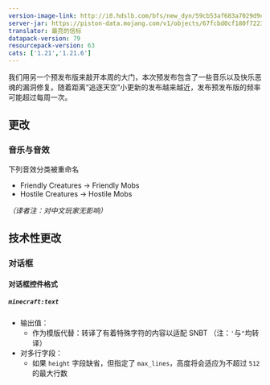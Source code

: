 ```yaml
---
version-image-link: http://i0.hdslb.com/bfs/new_dyn/59cb53af683a7029d9cd6bba3559aa45558830935.png
server-jar: https://piston-data.mojang.com/v1/objects/67fcbd0cf180f7223fa52c58e5c6a7ac05145686/server.jar
translator: 最亮的信标
datapack-version: 79
resourcepack-version: 63
cats: ['1.21','1.21.6']
---
```

我们用另一个预发布版来敲开本周的大门，本次预发布包含了一些音乐以及快乐恶魂的漏洞修复。随着距离“追逐天空”小更新的发布越来越近，发布预发布版的频率可能超过每周一次。

## 更改
### 音乐与音效

下列音效分类被重命名

* Friendly Creatures -> Friendly Mobs
* Hostile Creatures -> Hostile Mobs

*（译者注：对中文玩家无影响）*

## 技术性更改
### 对话框
#### 对话框控件格式
##### `minecraft:text`
* 输出值：
    * 作为模版代替：转译了有着特殊字符的内容以适配 SNBT （注：`'`与`"`均转译）
* 对多行字段：
    * 如果 `height` 字段缺省，但指定了 `max_lines`，高度将会适应为不超过 `512` 的最大行数

